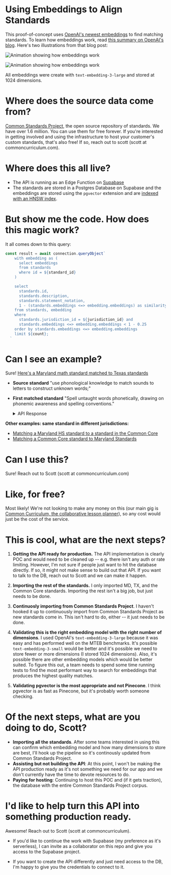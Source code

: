 # Using Embeddings to Align Standards

This proof-of-concept uses [OpenAI's newest embeddings](https://openai.com/blog/new-embedding-models-and-api-updates#:~:text=Native%20support%20for%20shortening%20embeddings) to find matching standards. To learn how embeddings work, read [this summary on OpenAI's blog](https://openai.com/blog/introducing-text-and-code-embeddings). Here's two illustrations from that blog post:

![Animation showing how embeddings work](https://cdn.openai.com/new-and-improved-embedding-model/draft-20221214a/vectors-2.svg)

![Animation showing how embeddings work](https://cdn.openai.com/new-and-improved-embedding-model/draft-20221214a/vectors-3.svg)

All embeddings were create with `text-embedding-3-large` and stored at 1024 dimensions.

# Where does the source data come from?

[Common Standards Project](https://www.commonstandardsproject.com), the open source repository of standards. We have over 1.6 million. You can use them for free forever. If you're interested in getting involved and using the infrastructure to host your customer's custom standards, that's also free! If so, reach out to scott (scott at commoncurriculum.com).

# Where does this all live?

- The API is running as an Edge Function on [Supabase](https://www.supabase.com)
- The standards are stored in a Postgres Database on Supabase and the embeddings are stored using the `pgvector` extension and are [indexed with an HNSW index](https://supabase.com/blog/increase-performance-pgvector-hnsw).

# But show me the code. How does this magic work?

It all comes down to this query:

```ts
const result = await connection.queryObject`
    with embedding as (
      select embeddings
      from standards
      where id = ${standard_id}
    )

    select
      standards.id,
      standards.description,
      standards.statement_notation,
      1 - (standards.embeddings <=> embedding.embeddings) as similarity
    from standards, embedding
    where
      standards.jurisdiction_id = ${jurisdiction_id} and
      standards.embeddings <=> embedding.embeddings < 1 - 0.25
    order by standards.embeddings <=> embedding.embeddings
    limit ${count};
  `
```

# Can I see an example?

Sure! [Here's a Maryland math standard matched to Texas standards](https://eorycauazbxncugxuwto.supabase.co/functions/v1/match_standard?standard_id=B642AB10DFE701310AB168A86D17958E&jurisdiction_id=49FCDFBD2CF04033A9C347BFA0584DF0)

- **Source standard** "use phonological knowledge to match sounds to letters to construct unknown words;"
- **First matched standard** "Spell untaught words phonetically, drawing on phonemic awareness and spelling conventions."
  <details>
      <summary>
      API Response
      </summary>

  ```json
  {
    "matching_from": {
      "jurisdiction_id": "28903EF2A9F9469C9BF592D4D0BE10F8",
      "jurisdiction_title": "Texas",
      "standard": {
        "id": "B642AB10DFE701310AB168A86D17958E",
        "description": "use phonological knowledge to match sounds to letters to construct unknown words;",
        "jurisdiction_id": "28903EF2A9F9469C9BF592D4D0BE10F8",
        "jurisdiction_title": "Texas",
        "list_id": "(A)",
        "position": 69000,
        "standard_set_id": "28903EF2A9F9469C9BF592D4D0BE10F8_D100036C_grade-02",
        "standard_set_title": "Grade 2",
        "standard_set_status": "Published",
        "statement_notation": "ELA 2.23A",
        "subject": "English Language Arts and Reading (2010)",
        "ancestor_ids": [
          "B64268E0DFE701310AB068A86D17958E",
          "B63353A0DFE701310A7F68A86D17958E"
        ]
      }
    },
    "matching_to": {
      "jurisdiction_id": "49FCDFBD2CF04033A9C347BFA0584DF0",
      "jurisdiction_title": "Maryland",
      "matched_standards": [
        {
          "id": "6BF9628CE81C4264934C07E2164A8919",
          "description": "Spell untaught words phonetically, drawing on phonemic awareness and spelling conventions.",
          "jurisdiction_id": "49FCDFBD2CF04033A9C347BFA0584DF0",
          "jurisdiction_title": "Maryland",
          "list_id": null,
          "position": 113000,
          "standard_set_id": "49FCDFBD2CF04033A9C347BFA0584DF0_D2605668_grade-01",
          "statement_notation": "CCSS 1 L 2.e",
          "standard_set_title": "Grade 1",
          "standard_set_status": "Published",
          "subject": "English Language Arts (2011)",
          "ancestor_ids": [
            "2B8E6AD9B5A143B5A059E35CF2EFEF5F",
            "3028A9B598B04A09814A0CEFA7A52C2B",
            "6BFE571725CC42419216890B8BD95FE4",
            "E811AD999AD84FD19B02F843232C16D5"
          ],
          "similarity": "0.674182255614863"
        },
        {
          "id": "1DA37A87DED0463C90B2BD3309FCB383",
          "description": "Spell simple words phonetically, drawing on knowledge of sound-letter relationships.",
          "jurisdiction_id": "49FCDFBD2CF04033A9C347BFA0584DF0",
          "jurisdiction_title": "Maryland",
          "list_id": null,
          "position": 105000,
          "standard_set_id": "49FCDFBD2CF04033A9C347BFA0584DF0_D2605668_grade-k",
          "statement_notation": "CCSS K L 2.d",
          "standard_set_title": "Grade K",
          "standard_set_status": "Published",
          "subject": "English Language Arts (2011)",
          "ancestor_ids": [
            "9AB0CC1F6AD146DE9F41AB0F30CD1BDA",
            "7E91FAE18284406EB23225709E87AF09",
            "4E9649A1D13F49FA978B1F3A734E207A",
            "BAEB9B8E6D944019B7DB571FA0A39EC3"
          ],
          "similarity": "0.653339505195622"
        },
        {
          "id": "6304B4FD32444278B8F71CBFB472809C",
          "description": "Spell untaught words phonetically, drawing on phonemic\nawareness and spelling conventions.",
          "jurisdiction_id": "49FCDFBD2CF04033A9C347BFA0584DF0",
          "jurisdiction_title": null,
          "list_id": "e",
          "position": 1099,
          "standard_set_id": "3FC2D02A6B4B469D9800867F326B8734",
          "statement_notation": "L.1.2.e",
          "standard_set_title": null,
          "standard_set_status": null,
          "subject": "English Language Arts (2022)",
          "ancestor_ids": [
            "2ACBC5E8F1B64A4BB8F6B07EDAF1F7D2",
            "D9670809F5874CBDB5C25B4605B1FD79",
            "591A9BE3E0614F6D9AC6A00DBB44708F"
          ],
          "similarity": "0.652125161632876"
        }
      ]
    }
  }
  ```

    </details>

**Other examples: same standard in different jurisdictions:**

- [Matching a Maryland HS standard to a standard in the Common Core](https://eorycauazbxncugxuwto.supabase.co/functions/v1/match_standard?standard_id=11179ED9013540D4AB575FC0B282C3D6&jurisdiction_id=67810E9EF6944F9383DCC602A3484C23)
- [Matching a Common Core standard to Maryland Standards](https://eorycauazbxncugxuwto.supabase.co/functions/v1/match_standard?standard_id=41064C0B98A4460181333BF337E74EF3&jurisdiction_id=49FCDFBD2CF04033A9C347BFA0584DF0)

# Can I use this?

Sure! Reach out to Scott (scott at commoncurriculum.com)

# Like, for free?

Most likely! We're not looking to make any money on this (our main gig is [Common Curriculum, the collaborative lesson planner](https:/www.commoncurriculum.com)), so any cost would just be the cost of the service.

# This is cool, what are the next steps?

1. **Getting the API ready for production.** The API implementation is clearly POC and would need to be cleaned up -- e.g. there isn't any auth or rate limiting. However, I'm not sure if people just want to hit the database directly. If so, it might not make sense to build out that API. If you want to talk to the DB, reach out to Scott and we can make it happen.

2. **Importing the rest of the standards.** I only imported MD, TX, and the Common Core standards. Importing the rest isn't a big job, but just needs to be done.

3. **Continuosly importing from Common Standards Project**. I haven't hooked it up to continuously import from Common Standards Project as new standards come in. This isn't hard to do, either -- it just needs to be done.

4. **Validating this is the right embedding model with the right number of dimensions**. I used OpenAI's `text-embedding-3-large` because it was easy and has performed well on the MTEB benchmarks. It's possible `text-embedding-3-small` would be better and it's possible we need to store fewer or more dimensions (I stored 1024 dimensions). Also, it's possible there are other embedding models which would be better suited. To figure this out, a team needs to spend some time running tests to find the most performant way to search for embeddings that produces the highest quality matches.

5. **Validating pgvector is the most appropriate and not Pinecone**. I think pgvector is as fast as Pinecone, but it's probably worth someone checking.

# Of the next steps, what are you doing to do, Scott?

- **Importing all the standards**. After some teams interested in using this can confirm which embedding model and how many dimensions to store are best, I'll hook up the pipeline so it's continously updated from Common Standards Project.
- **Assisting but not building the API**: At this point, I won't be making the API production ready as it's not something we need for our app and we don't currently have the time to devote resources to do.
- **Paying for hosting**: Continuing to host this POC and (if it gets traction), the database with the entire Common Standards Project corpus.

# I'd like to help turn this API into something production ready.

Awesome! Reach out to Scott (scott at commoncurriculum).

- If you'd like to continue the work with Supabase (my preference as it's serverless), I can invite as a collaborator on this repo and give you access to the Supabase project.

- If you want to create the API differently and just need access to the DB, I'm happy to give you the credentials to connect to it.

